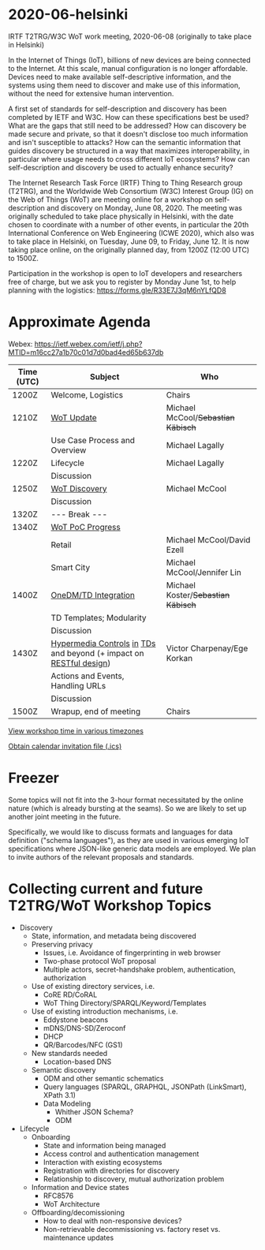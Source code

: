 # 2020-06-helsinki

IRTF T2TRG/W3C WoT work meeting, 2020-06-08
(originally to take place in Helsinki)

In the Internet of Things (IoT), billions of new devices are being connected to the Internet.  At this scale, manual configuration is no longer affordable.  Devices need to make available self-descriptive information, and the systems using them need to discover and make use of this information, without the need for extensive human intervention.

A first set of standards for self-description and discovery has been completed by IETF and W3C.  How can these specifications best be used?  What are the gaps that still need to be addressed?  How can discovery be made secure and private, so that it doesn't disclose too much information and isn't susceptible to attacks?  How can the semantic information that guides discovery be structured in a way that maximizes interoperability, in particular where usage needs to cross different IoT ecosystems?  How can self-description and discovery be used to actually enhance security?

The Internet Research Task Force (IRTF) Thing to Thing Research group (T2TRG), and the Worldwide Web Consortium (W3C) Interest Group (IG) on the Web of Things (WoT) are meeting online for a workshop on self-description and discovery on Monday, June 08, 2020.  The meeting was originally scheduled to take place physically in Helsinki, with the date chosen to coordinate with a number of other events, in particular the 20th International Conference on Web Engineering (ICWE 2020), which also was to take place in Helsinki, on Tuesday, June 09, to Friday, June 12.  It is now taking place online, on the originally planned day, from 1200Z (12:00 UTC) to 1500Z.

Participation in the workshop is open to IoT developers and
researchers free of charge, but we ask you to register by Monday June 1st, to help
planning with the logistics: <https://forms.gle/R33E7J3qM6nYLfQD8>

# Approximate Agenda

Webex: https://ietf.webex.com/ietf/j.php?MTID=m16cc27a1b70c01d7d0bad4ed65b637db

| Time (UTC) | Subject                           | Who                                 |
|------------|-----------------------------------|-------------------------------------|
| 1200Z      | Welcome, Logistics                | Chairs                              |
| 1210Z      | [WoT Update][5]                        | Michael McCool/~~Sebastian Käbisch~~ |
|            | Use Case Process and Overview     | Michael Lagally                     |
| 1220Z      | Lifecycle                         | Michael Lagally                     |
|            | Discussion                        |                                     |
| 1250Z      | [WoT Discovery][6]                     | Michael McCool                      |
|            | Discussion                        |                                     |
| 1320Z      | --- Break ---                     |                                     |
| 1340Z      | [WoT PoC Progress][7]                 |                                     |
|            | Retail                            | Michael McCool/David Ezell          |
|            | Smart City                        | Michael McCool/Jennifer Lin         |
| 1400Z      | [OneDM/TD Integration][4]         | Michael Koster/~~Sebastian Käbisch~~ |
|            | TD Templates; Modularity          |                                     |
|            | Discussion                        |                                     |
| 1430Z      | [Hypermedia Controls][1] [in][2] [TDs][3] and beyond (+ impact on [RESTful design][RESTfulD]) | Victor Charpenay/Ege Korkan |
|            | Actions and Events, Handling URLs |                                     |
|            | Discussion                        |                                     |
| 1500Z      | Wrapup, end of meeting            | Chairs                              |

[View workshop time in various timezones](https://www.timeanddate.com/worldclock/fixedtime.html?iso=20200608T12&msg=Helsinki%20workshop&ah=3&am=00&sort=2)

[Obtain calendar invitation file (.ics)](https://rawcdn.githack.com/t2trg/2020-06-helsinki/414a8b584eeca3212c012b68092594e3ef89c5e7/t2trg-wot-20200608.ics)

[1]: https://github.com/w3c/wot-thing-description/tree/master/proposals/hypermedia-control
[2]: https://github.com/w3c/wot-thing-description/pull/907
[3]: https://github.com/w3c/wot-thing-description/issues/302
[4]: https://github.com/w3c/wot-thing-description/issues/903
[5]: https://github.com/w3c/wot/blob/master/PRESENTATIONS/2020-06-08-Intro-McCool.pptx
[6]: https://github.com/w3c/wot/blob/master/PRESENTATIONS/2020-06-08-Discovery-McCool.pptx
[7]: https://github.com/w3c/wot/blob/master/PRESENTATIONS/2020-06-08-PoCs-McCool.pptx
[RESTfulD]: https://tools.ietf.org/html/draft-irtf-t2trg-rest-iot-05#section-5



# Freezer

Some topics will not fit into the 3-hour format necessitated by the
online nature (which is already bursting at the seams).
So we are likely to set up another joint meeting in the future.

Specifically, we would like to discuss formats and languages for data
definition ("schema languages"), as they are used in various emerging
IoT specifications where JSON-like generic data models are employed.
We plan to invite authors of the relevant proposals and standards.

# Collecting current and future T2TRG/WoT Workshop Topics

* Discovery
    *  State, information, and metadata being discovered
    *  Preserving privacy
        *  Issues, i.e. Avoidance of fingerprinting in web browser
        *  Two-phase protocol WoT proposal
        *  Multiple actors, secret-handshake problem, authentication, authorization
    *  Use of existing directory services, i.e.
        *  CoRE RD/CoRAL
        *  WoT Thing Directory/SPARQL/Keyword/Templates
    *  Use of existing introduction mechanisms, i.e.
        *  Eddystone beacons
        *  mDNS/DNS-SD/Zeroconf
        *  DHCP
        *  QR/Barcodes/NFC (GS1)
    *  New standards needed
        *  Location-based DNS
    *  Semantic discovery
        *  ODM and other semantic schematics
        *  Query languages (SPARQL, GRAPHQL, JSONPath (LinkSmart), XPath 3.1)
        *  Data Modeling
            *  Whither JSON Schema?
            *  ODM
* Lifecycle
    *  Onboarding
        *  State and information being managed
        *  Access control and authentication management
        *  Interaction with existing ecosystems
        *  Registration with directories for discovery
        *  Relationship to discovery, mutual authorization problem
    *  Information and Device states
        *  RFC8576
        *  WoT Architecture
    *  Offboarding/decomissioning
        *  How to deal with non-responsive devices?
        *  Non-retrievable decommissioning vs. factory reset vs. maintenance updates
